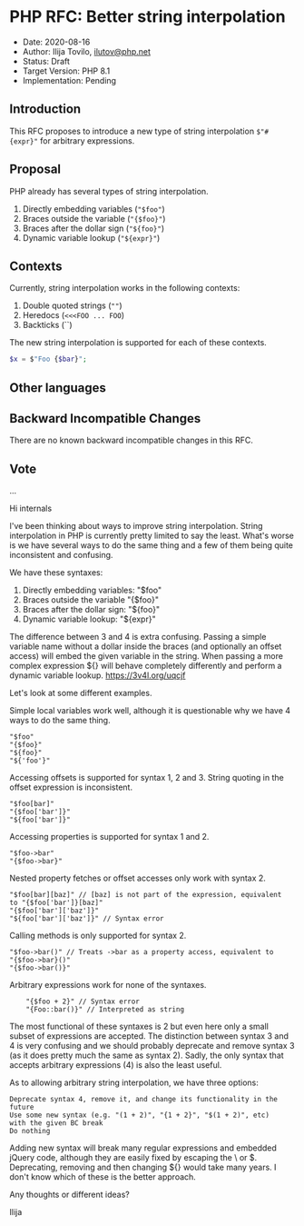 # PHP RFC: Better string interpolation

* Date: 2020-08-16
* Author: Ilija Tovilo, ilutov@php.net
* Status: Draft
* Target Version: PHP 8.1
* Implementation: Pending

## Introduction

This RFC proposes to introduce a new type of string interpolation `$"#{expr}"` for arbitrary expressions.

## Proposal

PHP already has several types of string interpolation.

1. Directly embedding variables (`"$foo"`)
2. Braces outside the variable (`"{$foo}"`)
3. Braces after the dollar sign (`"${foo}"`)
4. Dynamic variable lookup (`"${expr}"`)

## Contexts

Currently, string interpolation works in the following contexts:

1. Double quoted strings (`""`)
2. Heredocs (`<<<FOO ... FOO`)
3. Backticks (\`\`)

The new string interpolation is supported for each of these contexts.

```php
$x = $"Foo {$bar}";
```

## Other languages

## Backward Incompatible Changes

There are no known backward incompatible changes in this RFC.

## Vote

...











Hi internals

I've been thinking about ways to improve string interpolation. String
interpolation in PHP is currently pretty limited to say the least.
What's worse is we have several ways to do the same thing and a few of
them being quite inconsistent and confusing.

We have these syntaxes:

1. Directly embedding variables: "$foo"
2. Braces outside the variable "{$foo}"
3. Braces after the dollar sign: "${foo}"
4. Dynamic variable lookup: "${expr}"

The difference between 3 and 4 is extra confusing. Passing a simple
variable name without a dollar inside the braces (and optionally an
offset access) will embed the given variable in the string. When
passing a more complex expression ${} will behave completely
differently and perform a dynamic variable lookup.
https://3v4l.org/uqcjf

Let's look at some different examples.

Simple local variables work well, although it is questionable why we
have 4 ways to do the same thing.

    "$foo"
    "{$foo}"
    "${foo}"
    "${'foo'}"

Accessing offsets is supported for syntax 1, 2 and 3. String quoting
in the offset expression is inconsistent.

    "$foo[bar]"
    "{$foo['bar']}"
    "${foo['bar']}"

Accessing properties is supported for syntax 1 and 2.

    "$foo->bar"
    "{$foo->bar}"

Nested property fetches or offset accesses only work with syntax 2.

    "$foo[bar][baz]" // [baz] is not part of the expression, equivalent
    to "{$foo['bar']}[baz]"
    "{$foo['bar']['baz']}"
    "${foo['bar']['baz']}" // Syntax error

Calling methods is only supported for syntax 2.

    "$foo->bar()" // Treats ->bar as a property access, equivalent to
    "{$foo->bar}()"
    "{$foo->bar()}"

Arbitrary expressions work for none of the syntaxes.

        "{$foo + 2}" // Syntax error
        "{Foo::bar()}" // Interpreted as string

The most functional of these syntaxes is 2 but even here only a small
subset of expressions are accepted. The distinction between syntax 3
and 4 is very confusing and we should probably deprecate and remove
syntax 3 (as it does pretty much the same as syntax 2). Sadly, the
only syntax that accepts arbitrary expressions (4) is also the least
useful.

As to allowing arbitrary string interpolation, we have three options:

    Deprecate syntax 4, remove it, and change its functionality in the future
    Use some new syntax (e.g. "(1 + 2)", "{1 + 2}", "$(1 + 2)", etc)
    with the given BC break
    Do nothing

Adding new syntax will break many regular expressions and embedded
jQuery code, although they are easily fixed by escaping the \ or $.
Deprecating, removing and then changing ${} would take many years. I
don't know which of these is the better approach.

Any thoughts or different ideas?

Ilija

